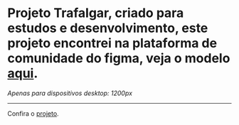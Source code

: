 <h1>Projeto Trafalgar, criado para estudos e desenvolvimento, este projeto encontrei na plataforma de comunidade do figma, veja o modelo <a href="https://www.figma.com/design/EWmzcVkd7qbP5Nf7iMvuqP/Trafalgar-Landing-Page?m=auto&t=1IiL051WA3l3TlMJ-6">aqui</a>.</h1>
<em>Apenas para dispositivos desktop: 1200px</em>
<hr>
<p>Confira o <a href="https://lucas-emanuel1.github.io/Trafalgar/">projeto</a>.</p>
